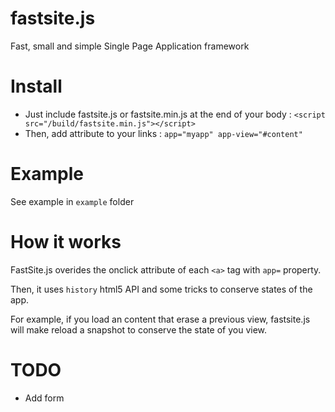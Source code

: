 # fastsite.js

Fast, small and simple Single Page Application framework

# Install

* Just include fastsite.js or fastsite.min.js at the end of your body : `<script src="/build/fastsite.min.js"></script>`
* Then, add attribute to your links : `app="myapp" app-view="#content"`

# Example

See example in `example` folder

# How it works

FastSite.js overides the onclick attribute of each `<a>` tag with `app=` property.

Then, it uses `history` html5 API and some tricks to conserve states of the app.

For example, if you load an content that erase a previous view, fastsite.js will make reload a snapshot to conserve the state of you view.


# TODO

* Add form